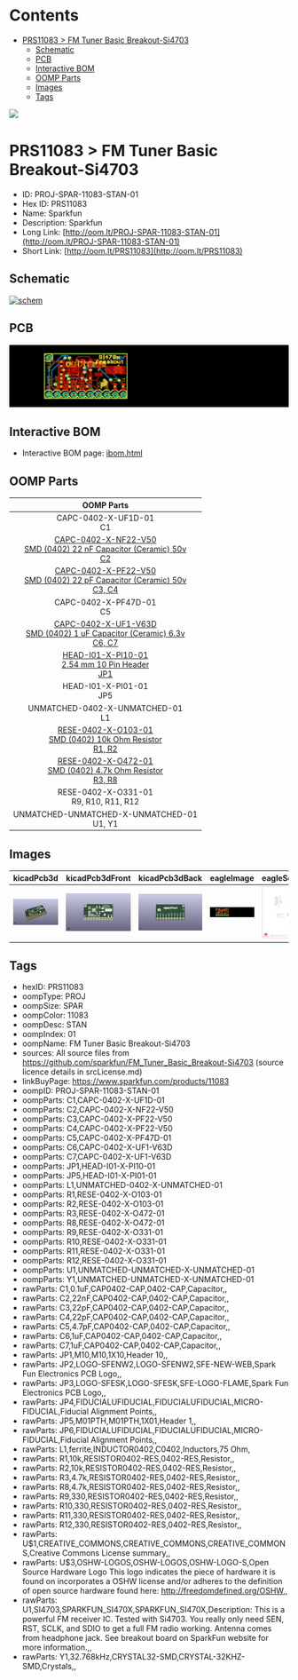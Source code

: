 



Contents
========

* [PRS11083 > FM Tuner Basic Breakout-Si4703](#prs11083--fm-tuner-basic-breakout-si4703)
	* [Schematic](#schematic)
	* [PCB](#pcb)
	* [Interactive BOM](#interactive-bom)
	* [OOMP Parts](#oomp-parts)
	* [Images](#images)
	* [Tags](#tags)
  
![][im]
# PRS11083 > FM Tuner Basic Breakout-Si4703

- ID: PROJ-SPAR-11083-STAN-01
- Hex ID: PRS11083
- Name: Sparkfun
- Description: Sparkfun
- Long Link: [http://oom.lt/PROJ-SPAR-11083-STAN-01](http://oom.lt/PROJ-SPAR-11083-STAN-01)
- Short Link: [http://oom.lt/PRS11083](http://oom.lt/PRS11083)

## Schematic
  
[![schem](eagleSchemImage.png)](eagleSchemImage.png)
## PCB
  
[![pcb](eagleImage.png)](eagleImage.png)
## Interactive BOM

- Interactive BOM page: [ibom.html](https://htmlpreview.github.io/?https://github.com/oomlout/oomlout_OOMP_projects/blob/main/PROJ-SPAR-11083-STAN-01/kicad/bom/ibom.html)

## OOMP Parts
  

|OOMP Parts|
| :---: |
|CAPC-0402-X-UF1D-01<BR>C1|
|[CAPC-0402-X-NF22-V50<br> SMD (0402) 22 nF Capacitor (Ceramic) 50v<br> C2](https://github.com/oomlout/oomlout_OOMP_parts/tree/main/CAPC-0402-X-NF22-V50/)|
|[CAPC-0402-X-PF22-V50<br> SMD (0402) 22 pF Capacitor (Ceramic) 50v<br> C3, C4](https://github.com/oomlout/oomlout_OOMP_parts/tree/main/CAPC-0402-X-PF22-V50/)|
|CAPC-0402-X-PF47D-01<BR>C5|
|[CAPC-0402-X-UF1-V63D<br> SMD (0402) 1 uF Capacitor (Ceramic) 6.3v<br> C6, C7](https://github.com/oomlout/oomlout_OOMP_parts/tree/main/CAPC-0402-X-UF1-V63D/)|
|[HEAD-I01-X-PI10-01<br> 2.54 mm 10 Pin Header<br> JP1](https://github.com/oomlout/oomlout_OOMP_parts/tree/main/HEAD-I01-X-PI10-01/)|
|HEAD-I01-X-PI01-01<BR>JP5|
|UNMATCHED-0402-X-UNMATCHED-01<BR>L1|
|[RESE-0402-X-O103-01<br> SMD (0402) 10k Ohm Resistor<br> R1, R2](https://github.com/oomlout/oomlout_OOMP_parts/tree/main/RESE-0402-X-O103-01/)|
|[RESE-0402-X-O472-01<br> SMD (0402) 4.7k Ohm Resistor<br> R3, R8](https://github.com/oomlout/oomlout_OOMP_parts/tree/main/RESE-0402-X-O472-01/)|
|RESE-0402-X-O331-01<BR>R9, R10, R11, R12|
|UNMATCHED-UNMATCHED-X-UNMATCHED-01<BR>U1, Y1|

## Images
  
  

|kicadPcb3d|kicadPcb3dFront|kicadPcb3dBack|eagleImage|eagleSchemImage|
| :---: | :---: | :---: | :---: | :---: |
|[![kicadPcb3d](kicadPcb3d_140.png)](kicadPcb3d.png)|[![kicadPcb3dFront](kicadPcb3dFront_140.png)](kicadPcb3dFront.png)|[![kicadPcb3dBack](kicadPcb3dBack_140.png)](kicadPcb3dBack.png)|[![eagleImage](eagleImage_140.png)](eagleImage.png)|[![eagleSchemImage](eagleSchemImage_140.png)](eagleSchemImage.png)|

## Tags

- hexID: PRS11083
- oompType: PROJ
- oompSize: SPAR
- oompColor: 11083
- oompDesc: STAN
- oompIndex: 01
- oompName: FM Tuner Basic Breakout-Si4703
- sources: All source files from https://github.com/sparkfun/FM_Tuner_Basic_Breakout-Si4703 (source licence details in srcLicense.md)
- linkBuyPage: https://www.sparkfun.com/products/11083
- oompID: PROJ-SPAR-11083-STAN-01
- oompParts: C1,CAPC-0402-X-UF1D-01
- oompParts: C2,CAPC-0402-X-NF22-V50
- oompParts: C3,CAPC-0402-X-PF22-V50
- oompParts: C4,CAPC-0402-X-PF22-V50
- oompParts: C5,CAPC-0402-X-PF47D-01
- oompParts: C6,CAPC-0402-X-UF1-V63D
- oompParts: C7,CAPC-0402-X-UF1-V63D
- oompParts: JP1,HEAD-I01-X-PI10-01
- oompParts: JP5,HEAD-I01-X-PI01-01
- oompParts: L1,UNMATCHED-0402-X-UNMATCHED-01
- oompParts: R1,RESE-0402-X-O103-01
- oompParts: R2,RESE-0402-X-O103-01
- oompParts: R3,RESE-0402-X-O472-01
- oompParts: R8,RESE-0402-X-O472-01
- oompParts: R9,RESE-0402-X-O331-01
- oompParts: R10,RESE-0402-X-O331-01
- oompParts: R11,RESE-0402-X-O331-01
- oompParts: R12,RESE-0402-X-O331-01
- oompParts: U1,UNMATCHED-UNMATCHED-X-UNMATCHED-01
- oompParts: Y1,UNMATCHED-UNMATCHED-X-UNMATCHED-01
- rawParts: C1,0.1uF,CAP0402-CAP,0402-CAP,Capacitor,,
- rawParts: C2,22nF,CAP0402-CAP,0402-CAP,Capacitor,,
- rawParts: C3,22pF,CAP0402-CAP,0402-CAP,Capacitor,,
- rawParts: C4,22pF,CAP0402-CAP,0402-CAP,Capacitor,,
- rawParts: C5,4.7pF,CAP0402-CAP,0402-CAP,Capacitor,,
- rawParts: C6,1uF,CAP0402-CAP,0402-CAP,Capacitor,,
- rawParts: C7,1uF,CAP0402-CAP,0402-CAP,Capacitor,,
- rawParts: JP1,M10,M10,1X10,Header 10,,
- rawParts: JP2,LOGO-SFENW2,LOGO-SFENW2,SFE-NEW-WEB,Spark Fun Electronics PCB Logo,,
- rawParts: JP3,LOGO-SFESK,LOGO-SFESK,SFE-LOGO-FLAME,Spark Fun Electronics PCB Logo,,
- rawParts: JP4,FIDUCIALUFIDUCIAL,FIDUCIALUFIDUCIAL,MICRO-FIDUCIAL,Fiducial Alignment Points,,
- rawParts: JP5,M01PTH,M01PTH,1X01,Header 1,,
- rawParts: JP6,FIDUCIALUFIDUCIAL,FIDUCIALUFIDUCIAL,MICRO-FIDUCIAL,Fiducial Alignment Points,,
- rawParts: L1,ferrite,INDUCTOR0402,C0402,Inductors,75 Ohm,
- rawParts: R1,10k,RESISTOR0402-RES,0402-RES,Resistor,,
- rawParts: R2,10k,RESISTOR0402-RES,0402-RES,Resistor,,
- rawParts: R3,4.7k,RESISTOR0402-RES,0402-RES,Resistor,,
- rawParts: R8,4.7k,RESISTOR0402-RES,0402-RES,Resistor,,
- rawParts: R9,330,RESISTOR0402-RES,0402-RES,Resistor,,
- rawParts: R10,330,RESISTOR0402-RES,0402-RES,Resistor,,
- rawParts: R11,330,RESISTOR0402-RES,0402-RES,Resistor,,
- rawParts: R12,330,RESISTOR0402-RES,0402-RES,Resistor,,
- rawParts: U$1,CREATIVE_COMMONS,CREATIVE_COMMONS,CREATIVE_COMMONS,Creative Commons License summary,,
- rawParts: U$3,OSHW-LOGOS,OSHW-LOGOS,OSHW-LOGO-S,Open Source Hardware Logo This logo indicates the piece of hardware it is found on incorporates a OSHW license and/or adheres to the definition of open source hardware found here: http://freedomdefined.org/OSHW,,
- rawParts: U1,SI4703,SPARKFUN_SI470X,SPARKFUN_SI470X,Description: This is a powerful FM receiver IC. Tested with Si4703. You really only need SEN, RST, SCLK, and SDIO to get a full FM radio working. Antenna comes from headphone jack. See breakout board on SparkFun website for more information.,,
- rawParts: Y1,32.768kHz,CRYSTAL32-SMD,CRYSTAL-32KHZ-SMD,Crystals,,



[im]: kicadPcb3d_450.png
